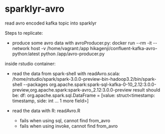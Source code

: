 # sparklyr-avro
read avro encoded kafka topic into sparklyr

Steps to replicate:

- produce some avro data with avroProducer.py:
  docker run --rm -it --network host -v /home/vagrant:/app hikagenji/confluent-kafka-avro-python:latest python /app/avro-producer.py
  
inside rstudio container:
- read the data from spark-shell with readAvro.scala:
  /home/rstudio/spark/spark-3.0.0-preview-bin-hadoop3.2/bin/spark-shell --packages org.apache.spark:spark-sql-kafka-0-10_2.12:3.0.0-preview,org.apache.spark:spark-avro_2.12:3.0.0-preview
  result should be:
  df: org.apache.spark.sql.DataFrame = [value: struct<timestamp: timestamp, side: int ... 1 more field>]
  
- read the data with R: readAvro.R
  - fails when using sql, cannot find from_avro
  - fails when using invoke, cannot find from_avro

